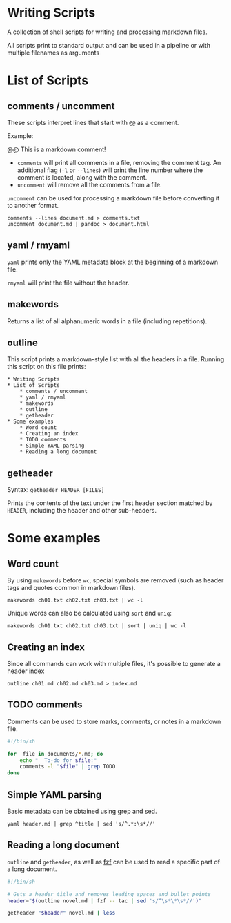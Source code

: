 # Writing Scripts

A collection of shell scripts for writing and processing markdown files.

All scripts print to standard output and can be used in a pipeline or with multiple filenames as arguments

# List of Scripts

## comments / uncomment

These scripts interpret lines that start with `@@` as a comment.

Example:

@@ This is a markdown comment!

* `comments` will print all comments in a file, removing the comment tag. An additional flag (`-l` or `--lines`) will print the line number where the comment is located, along with the comment.
* `uncomment` will remove all the comments from a file.

`uncomment` can be used for processing a markdown file before converting it to another format.

```
comments --lines document.md > comments.txt
uncomment document.md | pandoc > document.html
```

## yaml / rmyaml

`yaml` prints only the YAML metadata block at the beginning of a markdown file.

`rmyaml` will print the file without the header.

## makewords

Returns a list of all alphanumeric words in a file (including repetitions).

## outline

This script prints a markdown-style list with all the headers in a file. Running this script on this file prints:

```
* Writing Scripts
* List of Scripts
    * comments / uncomment
    * yaml / rmyaml
    * makewords
    * outline
    * getheader
* Some examples
    * Word count
    * Creating an index
    * TODO comments
    * Simple YAML parsing
    * Reading a long document
```

## getheader

Syntax: `getheader HEADER [FILES]`

Prints the contents of the text under the first header section matched by `HEADER`, including the header and other sub-headers.

# Some examples

## Word count

By using `makewords` before `wc`, special symbols are removed (such as header tags and quotes common in markdown files).

```
makewords ch01.txt ch02.txt ch03.txt | wc -l
```

Unique words can also be calculated using `sort` and `uniq`:

```
makewords ch01.txt ch02.txt ch03.txt | sort | uniq | wc -l
```

## Creating an index

Since all commands can work with multiple files, it's possible to generate a header index

```
outline ch01.md ch02.md ch03.md > index.md
```

## TODO comments

Comments can be used to store marks, comments, or notes in a markdown file.

```sh
#!/bin/sh

for  file in documents/*.md; do
	echo "  To-do for $file:"
	comments -l "$file" | grep TODO
done
```

## Simple YAML parsing

Basic metadata can be obtained using grep and sed.

```
yaml header.md | grep ^title | sed 's/^.*:\s*//'
```

## Reading a long document

`outline` and `getheader`, as well as [fzf](https://github.com/junegunn/fzf) can be used to read a specific part of a long document.

```sh
#!/bin/sh

# Gets a header title and removes leading spaces and bullet points
header="$(outline novel.md | fzf -- tac | sed 's/^\s*\*\s*//')"

getheader "$header" novel.md | less
```
